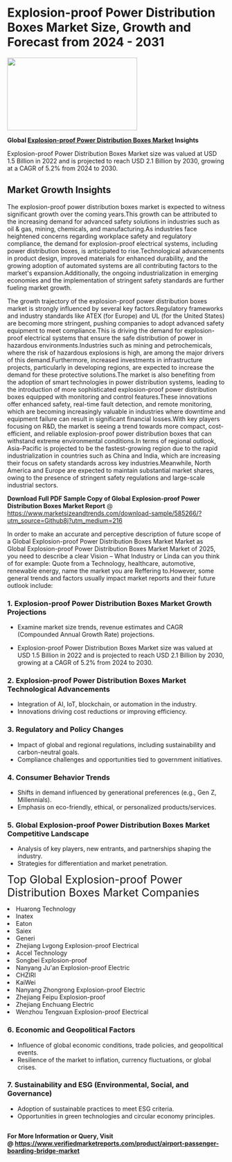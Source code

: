 <H1>Explosion-proof Power Distribution Boxes Market Size, Growth and Forecast from 2024 - 2031</H1><img class="aligncenter size-medium wp-image-584254" src="https://thirdeyenews.in/wp-content/uploads/2024/09/Global-Market-Research-300x168.jpeg" alt="" width="300" height="168" /><p><strong>Global&nbsp;<a href="https://www.marketsizeandtrends.com/download-sample/585266/?utm_source=Github8j?utm_medium=216">Explosion-proof Power Distribution Boxes Market</a> Insights</strong></p><p>Explosion-proof Power Distribution Boxes Market size was valued at USD 1.5 Billion in 2022 and is projected to reach USD 2.1 Billion by 2030, growing at a CAGR of 5.2% from 2024 to 2030.</p><p><h2>Market Growth Insights</h2> <p>The explosion-proof power distribution boxes market is expected to witness significant growth over the coming years.This growth can be attributed to the increasing demand for advanced safety solutions in industries such as oil & gas, mining, chemicals, and manufacturing.As industries face heightened concerns regarding workplace safety and regulatory compliance, the demand for explosion-proof electrical systems, including power distribution boxes, is anticipated to rise.Technological advancements in product design, improved materials for enhanced durability, and the growing adoption of automated systems are all contributing factors to the market's expansion.Additionally, the ongoing industrialization in emerging economies and the implementation of stringent safety standards are further fueling market growth.</p> <p>The growth trajectory of the explosion-proof power distribution boxes market is strongly influenced by several key factors.Regulatory frameworks and industry standards like ATEX (for Europe) and UL (for the United States) are becoming more stringent, pushing companies to adopt advanced safety equipment to meet compliance.This is driving the demand for explosion-proof electrical systems that ensure the safe distribution of power in hazardous environments.Industries such as mining and petrochemicals, where the risk of hazardous explosions is high, are among the major drivers of this demand.Furthermore, increased investments in infrastructure projects, particularly in developing regions, are expected to increase the demand for these protective solutions.The market is also benefiting from the adoption of smart technologies in power distribution systems, leading to the introduction of more sophisticated explosion-proof power distribution boxes equipped with monitoring and control features.These innovations offer enhanced safety, real-time fault detection, and remote monitoring, which are becoming increasingly valuable in industries where downtime and equipment failure can result in significant financial losses.With key players focusing on R&D, the market is seeing a trend towards more compact, cost-efficient, and reliable explosion-proof power distribution boxes that can withstand extreme environmental conditions.In terms of regional outlook, Asia-Pacific is projected to be the fastest-growing region due to the rapid industrialization in countries such as China and India, which are increasing their focus on safety standards across key industries.Meanwhile, North America and Europe are expected to maintain substantial market shares, owing to the presence of stringent safety regulations and large-scale industrial sectors.<p><span class=""><strong>Download Full PDF Sample Copy of Global Explosion-proof Power Distribution Boxes Market Report</strong> @ <a href="https://www.marketsizeandtrends.com/download-sample/585266/?utm_source=Github8j?utm_medium=216" target="_blank">https://www.marketsizeandtrends.com/download-sample/585266/?utm_source=Github8j?utm_medium=216</a></span></p><p>In order to make an accurate and perceptive description of future scope of a Global&nbsp;Explosion-proof Power Distribution Boxes Market Market as Global&nbsp;Explosion-proof Power Distribution Boxes Market Market of 2025, you need to describe a clear Vision &ndash; What Industry or Linda can you think of for example: Quote from a Technology, healthcare, automotive, renewable energy, name the market you are Reffering to.However, some general trends and factors usually impact market reports and their future outlook include:</p><h3>1.&nbsp;<strong>Explosion-proof Power Distribution Boxes Market Growth Projections</strong></h3><ul><li>Examine market size trends, revenue estimates and CAGR (Compounded Annual Growth Rate) projections.</li><li><p>Explosion-proof Power Distribution Boxes Market size was valued at USD 1.5 Billion in 2022 and is projected to reach USD 2.1 Billion by 2030, growing at a CAGR of 5.2% from 2024 to 2030.</p></li></ul><h3>2.&nbsp;<strong>Explosion-proof Power Distribution Boxes Market Technological Advancements</strong></h3><ul><li>Integration of AI, IoT, blockchain, or automation in the industry.</li><li>Innovations driving cost reductions or improving efficiency.</li></ul><h3>3.&nbsp;<strong>Regulatory and Policy Changes</strong></h3><ul><li>Impact of global and regional regulations, including sustainability and carbon-neutral goals.</li><li>Compliance challenges and opportunities tied to government initiatives.</li></ul><h3>4.&nbsp;<strong>Consumer Behavior Trends</strong></h3><ul><li>Shifts in demand influenced by generational preferences (e.g., Gen Z, Millennials).</li><li>Emphasis on eco-friendly, ethical, or personalized products/services.</li></ul><h3>5.&nbsp;<strong>Global Explosion-proof Power Distribution Boxes Market Competitive Landscape</strong></h3><ul><li>Analysis of key players, new entrants, and partnerships shaping the industry.</li><li>Strategies for differentiation and market penetration.</li></ul><p data-pm-slice="1 1 []"><span style="color: inherit; font-family: inherit; font-size: 25px;">Top Global Explosion-proof Power Distribution Boxes Market Companies</span></p><div class="" data-test-id=""><p><li>Huarong Technology</li><li> Inatex</li><li> Eaton</li><li> Saiex</li><li> Generi</li><li> Zhejiang Lvgong Explosion-proof Electrical</li><li> Accel Technology</li><li> Songbei Explosion-proof</li><li> Nanyang Ju'an Explosion-proof Electric</li><li> CHZIRI</li><li> KaiWei</li><li> Nanyang Zhongrong Explosion-proof Electric</li><li> Zhejiang Feipu Explosion-proof</li><li> Zhejiang Enchuang Electric</li><li> Wenzhou Tengxuan Explosion-proof Electrical</li></p></div><h3>6.&nbsp;<strong>Economic and Geopolitical Factors</strong></h3><ul><li>Influence of global economic conditions, trade policies, and geopolitical events.</li><li>Resilience of the market to inflation, currency fluctuations, or global crises.</li></ul><h3>7.&nbsp;<strong>Sustainability and ESG (Environmental, Social, and Governance)</strong></h3><ul><li>Adoption of sustainable practices to meet ESG criteria.</li><li>Opportunities in green technologies and circular economy principles.</li></ul><h2><strong style="font-size: 14px;">For More Information or Query, Visit @&nbsp;</strong><a style="background-color: #ffffff; font-size: 14px;" href="https://www.marketsizeandtrends.com/report/explosion-proof-power-distribution-boxes-market/" target="_blank">https://www.verifiedmarketreports.com/product/airport-passenger-boarding-bridge-market</a></h2>
